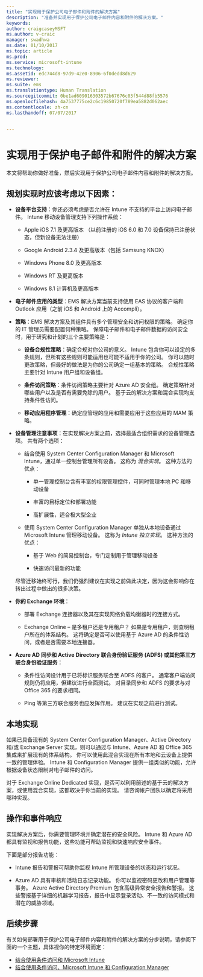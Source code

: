 ```yaml
---
title: "实现用于保护公司电子邮件和附件的解决方案"
description: "准备并实现用于保护公司电子邮件内容和附件的解决方案。"
keywords: 
author: craigcaseyMSFT
ms.author: v-craic
manager: swadhwa
ms.date: 01/10/2017
ms.topic: article
ms.prod: 
ms.service: microsoft-intune
ms.technology: 
ms.assetid: edc744d8-97d9-42e0-8906-6f0dedd8d629
ms.reviewer: 
ms.suite: ems
ms.translationtype: Human Translation
ms.sourcegitcommit: 0be1ad609016303572b67676c03f544d88fb5576
ms.openlocfilehash: 4a7537775ce2c6c19850720f789ea5882d062aec
ms.contentlocale: zh-cn
ms.lasthandoff: 07/07/2017


---
```


# <a name="implementing-your-solution-for-protecting-email-and-attachments"></a>实现用于保护电子邮件和附件的解决方案
本文将帮助你做好准备，然后实现用于保护公司电子邮件内容和附件的解决方案。

## <a name="what-you-should-consider-when-planning-your-implementation"></a>规划实现时应该考虑以下因素：

-   **设备平台支持**：你还必须考虑是否允许在 Intune 不支持的平台上访问电子邮件。 Intune 移动设备管理支持下列操作系统：

    -   Apple iOS 7.1 及更高版本 （以前注册的 iOS 6.0 和 7.0 设备保持已注册状态，但新设备无法注册）

    -   Google Android 2.3.4 及更高版本（包括 Samsung KNOX）

    -   Windows Phone 8.0 及更高版本

    -   Windows RT 及更高版本

    -   Windows 8.1 计算机及更高版本

-   **电子邮件应用的类型**：EMS 解决方案当前支持使用 EAS 协议的客户端和 Outlook 应用（之前 iOS 和 Android 上的 Accompli）。

-   **策略**：EMS 解决方案及其组件具有多个管理安全和访问权限的策略。 确定你的 IT 管理员需要配置何种策略。 保障电子邮件和电子邮件数据的访问安全时，用于研究和计划的三个主要策略是：

    -   **设备合规性策略**：确定合规对你公司的意义。 Intune 包含你可以设定的多条规则，但所有这些规则可能适用也可能不适用于你的公司。 你可以随时更改策略，但最好的做法是为你的公司确定一组基本的策略。 合规性策略主要针对 Intune 用户组和设备组。

    -   **条件访问策略**：条件访问策略主要针对 Azure AD 安全组。 确定策略针对哪些用户以及是否有需要免除的用户。 基于云的解决方案和混合实现均支持条件性访问。

    -   **移动应用程序管理**：确定应管理的应用和需要应用于这些应用的 MAM 策略。

-   **设备管理注意事项**：在实现解决方案之前，选择最适合组织需求的设备管理选项。 共有两个选项：

    -   结合使用 System Center Configuration Manager 和 Microsoft Intune，通过单一控制台管理所有设备。 这称为 *混合实现*。 这种方法的优点：

        -   单一管理控制台含有丰富的权限管理控件，可同时管理本地 PC 和移动设备

        -   丰富的目标定位和部署功能

        -   高扩展性，适合极大型企业

    -   使用 System Center Configuration Manager 单独从本地设备通过 Microsoft Intune 管理移动设备。 这称为 *Intune 独立实现*。 这种方法的优点：

        -   基于 Web 的简易控制台，专门定制用于管理移动设备

        -   快速访问最新的功能

    尽管迁移始终可行，我们仍强烈建议在实现之前做此决定，因为这会影响你在转出过程中做出的很多决策。

-   **你的 Exchange 环境**：

    -   部署 Exchange 连接器以及其在实现网络负载均衡器时的连接方式。

    -   Exchange Online – 是多租户还是专用租户？ 如果是专用租户，则查明租户所在的体系结构。 这将确定是否可以使用基于 Azure AD 的条件性访问，或者是否需要本地连接器。

-   **Azure AD 同步和 Active Directory 联合身份验证服务 (ADFS) 或其他第三方联合身份验证服务**：

    -   条件性访问设计用于已将标识服务联合至 ADFS 的客户。 通常客户端访问规则仍将应用，但建议进行全面测试。 对目录同步和 ADFS 的要求与对 Office 365 的要求相同。

    -   Ping 等第三方联合服务也应发挥作用。 建议在实现之前进行测试。

## <a name="on-premises-implementation"></a>本地实现
如果已具备现有的 System Center Configuration Manager、Active Directory 和/或 Exchange Server 实现，则可以通过与 Intune、Azure AD 和 Office 365 集成来扩展现有的体系结构。 你可以使用此混合实现在所有本地和云设备上提供一致的管理体验。 Intune 和 Configuration Manager 提供一组类似的功能，允许根据设备状态限制对电子邮件的访问。

对于 Exchange Online Dedicated 实现，是否可以利用前述的基于云的解决方案，或使用混合实现，这都取决于你当前的实现。 请咨询帐户团队以确定将采用哪种实现。

## <a name="operations-and-incidence-response"></a>操作和事件响应
实现解决方案后，你需要管理环境并确定潜在的安全风险。 Intune 和 Azure AD 都具有监视和报告功能，这些功能可帮助监视和快速响应安全事件。

下面是部分报告功能：

-   Intune 报告和警报可帮助你监视 Intune 所管理设备的状态和运行状况。

-   Azure AD 具有审核和活动日志记录功能。 你可以监视密码更改和用户管理等事务。 Azure Active Directory Premium 包含高级异常安全报告和警报。 这些警报基于详细的机器学习报告，报告中显示登录活动、不一致的访问模式和潜在的威胁领域。

## <a name="where-to-go-from-here"></a>后续步骤
有关如何部署用于保护公司电子邮件内容和附件的解决方案的分步说明，请参阅下面的一个主题，具体视你的特定环境而定：

- [结合使用条件访问和 Microsoft Intune](conditional-access-intune.md)
- [结合使用条件访问、Microsoft Intune 和 Configuration Manager](conditional-access-intune-configmgr.md)

